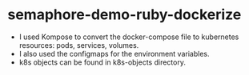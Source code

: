 # semaphore-demo-ruby-dockerize

- I used Kompose to convert the docker-compose file to kubernetes resources: pods, services, volumes.
- I also used the configmaps for the environment variables.
- k8s objects can be found in k8s-objects directory.
